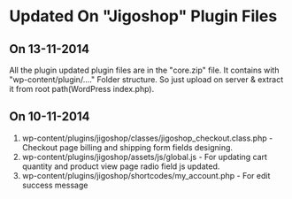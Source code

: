 Updated On "Jigoshop" Plugin Files 
=========================================

On 13-11-2014
-------------------
All the plugin updated plugin files are in the "core.zip" file. It contains with "wp-content/plugin/...." Folder structure.
So just upload on server & extract it from root path(WordPress index.php).




On 10-11-2014
-------------------

1. wp-content/plugins/jigoshop/classes/jigoshop_checkout.class.php - Checkout page billing and shipping form fields designing.
2. wp-content/plugins/jigoshop/assets/js/global.js - For updating cart quantity and product view page radio field js updated.
3. wp-content/plugins/jigoshop/shortcodes/my_account.php - For edit success message

